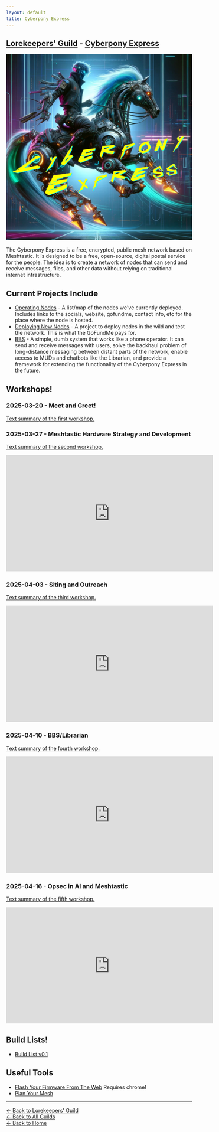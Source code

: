 ```yaml
---
layout: default
title: Cyberpony Express
---
```


## [Lorekeepers' Guild](/guilds/lorekeepers/) - [Cyberpony Express](/guilds/lorekeepers/cyberpony-express/)

<img src="/assets/images/cyberpony-express.jpg" alt="The Cyberpony Express" class="photo">

The Cyberpony Express is a free, encrypted, public mesh network based on Meshtastic. It is designed to be a free, open-source, digital postal service for the people. The idea is to create a network of nodes that can send and receive messages, files, and other data without relying on traditional internet infrastructure.


## Current Projects Include

- [Operating Nodes](/guilds/lorekeepers/cyberpony-express/nodes/) - A list/map of the nodes we've currently deployed. Includes links to the socials, website, gofundme, contact info, etc for the place where the node is hosted.
- [Deploying New Nodes](https://forms.gle/UZgQiUNzm8q1dmNfA) - A project to deploy nodes in the wild and test the network. This is what the GoFundMe pays for.
- [BBS](/guilds/lorekeepers/cyberpony-express/bbs/) - A simple, dumb system that works like a phone operator. It can send and receive messages with users, solve the backhaul problem of long-distance messaging between distant parts of the network, enable access to MUDs and chatbots like the Librarian, and provide a framework for extending the functionality of the Cyberpony Express in the future.


## Workshops!

### 2025-03-20 - Meet and Greet!

[Text summary of the first workshop.](/blog/2025-03-19/) 


### 2025-03-27 - Meshtastic Hardware Strategy and Development 

[Text summary of the second workshop.](/blog/2025-03-27-meshtastic-hardware-strategy-development/)  

<iframe width="560" height="315" src="https://www.youtube.com/embed/1Sw1WCDngTA?si=2bLo_iF1MKjQO0kG" title="YouTube video player" frameborder="0" allow="accelerometer; autoplay; clipboard-write; encrypted-media; gyroscope; picture-in-picture; web-share" referrerpolicy="strict-origin-when-cross-origin" allowfullscreen></iframe>


### 2025-04-03 - Siting and Outreach

[Text summary of the third workshop.](/blog/2025-04-03/)

<iframe width="560" height="315" src="https://www.youtube.com/embed/zCB9deVyMq8?si=g343O4FyGhktcBZY" title="YouTube video player" frameborder="0" allow="accelerometer; autoplay; clipboard-write; encrypted-media; gyroscope; picture-in-picture; web-share" referrerpolicy="strict-origin-when-cross-origin" allowfullscreen></iframe>


### 2025-04-10 - BBS/Librarian

[Text summary of the fourth workshop.](https://highdesertinstitute.org/guilds/lorekeepers/cyberpony-express/bbs/)

<iframe width="560" height="315" src="https://www.youtube.com/embed/3gRCj5V-8wc?si=x9lYCh9Qg6KwmHE5" title="YouTube video player" frameborder="0" allow="accelerometer; autoplay; clipboard-write; encrypted-media; gyroscope; picture-in-picture; web-share" referrerpolicy="strict-origin-when-cross-origin" allowfullscreen></iframe>


### 2025-04-16 - Opsec in AI and Meshtastic

[Text summary of the fifth workshop.](https://highdesertinstitute.org/blog/2025-04-16-opsec-ai-meshtastic/)

<iframe width="560" height="315" src="https://www.youtube.com/embed/z5k--VjGQjA?si=V5tZ3E881doqj-zA" title="YouTube video player" frameborder="0" allow="accelerometer; autoplay; clipboard-write; encrypted-media; gyroscope; picture-in-picture; web-share" referrerpolicy="strict-origin-when-cross-origin" allowfullscreen></iframe>


## Build Lists!

- [Build List v0.1](/guilds/lorekeepers/cyberpony-express/build-list-v0.1)


## Useful Tools

- [Flash Your Firmware From The Web](https://flasher.meshtastic.org/) Requires chrome!
- [Plan Your Mesh](https://site.meshtastic.org/)


---

[← Back to Lorekeepers' Guild](/guilds/lorekeepers)  
[← Back to All Guilds](/guilds/)  
[← Back to Home](/)
